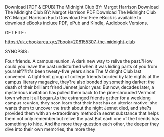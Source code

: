 Download [PDF & EPUB] The Midnight Club BY: Margot Harrison Download The Midnight Club BY: Margot Harrison PDF Download The Midnight Club BY: Margot Harrison Epub Download For Free eBook is available to download eBooks include PDF, ePub and Kindle, Audiobook Versions.

GET FILE :

https://uk.ebookarea.xyz/?book=208155307-the-midnight-club

SYNOPSIS : 

Four friends. A campus reunion. A dark new way to relive the past.?How could you leave the past undisturbed when it was hiding parts of you from yourself??It?s been twenty-five years since The Midnight Club last convened. A tight-knit group of college friends bonded by late nights at the campus literary magazine, they?re also bonded by something darker: the death of their brilliant friend Jennet junior year. But now, decades later, a mysterious invitation has pulled them back to the pine-shrouded Vermont town where it all began.As the estranged friends gather for a weeklong campus reunion, they soon learn that their host has an ulterior motive: she wants them to uncover the truth about the night Jennet died, and she?s provided them with an extraordinary method?a secret substance that helps them not only remember but relive the past.But each one of the friends has something to hide. And the more they question each other, the deeper they dive into their own memories, the more they 
